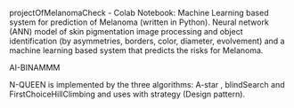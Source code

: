 
projectOfMelanomaCheck - Colab Notebook: 
Machine Learning based system for prediction of Melanoma (written in Python).
Neural network (ANN) model of skin pigmentation image processing and object identification (by asymmetries, borders, color, diameter, evolvement) and a machine learning based system that predicts the risks for Melanoma.


AI-BINAMMM

N-QUEEN is implemented by the three algorithms:
A-star , blindSearch and FirstChoiceHillClimbing and uses with strategy (Design pattern).
